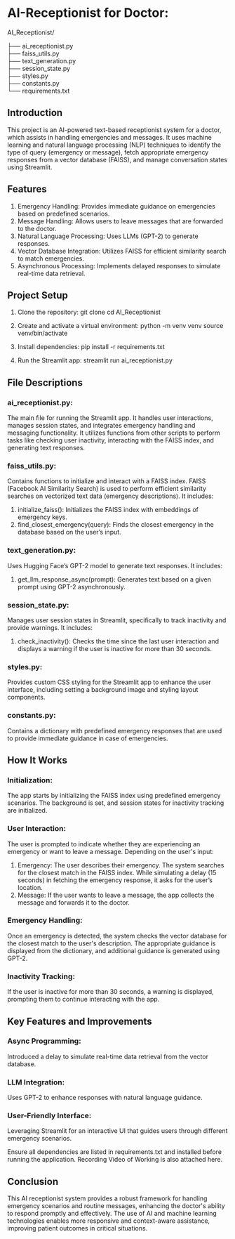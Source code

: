 # AI-Receptionist for Doctor: 
AI_Receptionist/


├── ai_receptionist.py       
├── faiss_utils.py           
├── text_generation.py     
├── session_state.py         
├── styles.py                
├── constants.py                   
└── requirements.txt

## Introduction
This project is an AI-powered text-based receptionist system for a doctor, which assists in handling emergencies and messages. It uses machine learning and natural language processing (NLP) techniques to identify the type of query (emergency or message), fetch appropriate emergency responses from a vector database (FAISS), and manage conversation states using Streamlit.

## Features
1. Emergency Handling: Provides immediate guidance on emergencies based on predefined scenarios.
2. Message Handling: Allows users to leave messages that are forwarded to the doctor.
3. Natural Language Processing: Uses LLMs (GPT-2) to generate responses.
4. Vector Database Integration: Utilizes FAISS for efficient similarity search to match emergencies.
5. Asynchronous Processing: Implements delayed responses to simulate real-time data retrieval.

## Project Setup
1. Clone the repository:
   git clone <repository-url>
   cd AI_Receptionist

2. Create and activate a virtual environment:
  python -m venv venv
  source venv/bin/activate

3. Install dependencies:
   pip install -r requirements.txt

4. Run the Streamlit app:
   streamlit run ai_receptionist.py
## File Descriptions

### ai_receptionist.py: 
The main file for running the Streamlit app. It handles user interactions, manages session states, and integrates emergency handling and messaging functionality. It utilizes functions from other scripts to perform tasks like checking user inactivity, interacting with the FAISS index, and generating text responses.

### faiss_utils.py: 
Contains functions to initialize and interact with a FAISS index. FAISS (Facebook AI Similarity Search) is used to perform efficient similarity searches on vectorized text data (emergency descriptions). It includes:
1. initialize_faiss(): Initializes the FAISS index with embeddings of emergency keys.
2. find_closest_emergency(query): Finds the closest emergency in the database based on the user’s input.

### text_generation.py: 
Uses Hugging Face’s GPT-2 model to generate text responses. It includes:
1. get_llm_response_async(prompt): Generates text based on a given prompt using GPT-2 asynchronously.

### session_state.py: 
Manages user session states in Streamlit, specifically to track inactivity and provide warnings. It includes:
1. check_inactivity(): Checks the time since the last user interaction and displays a warning if the user is inactive for more than 30 seconds.
   
### styles.py: 
Provides custom CSS styling for the Streamlit app to enhance the user interface, including setting a background image and styling layout components.

### constants.py: 
Contains a dictionary with predefined emergency responses that are used to provide immediate guidance in case of emergencies.

## How It Works
### Initialization: 
The app starts by initializing the FAISS index using predefined emergency scenarios. The background is set, and session states for inactivity tracking are initialized.

### User Interaction:
The user is prompted to indicate whether they are experiencing an emergency or want to leave a message.
Depending on the user's input:
1. Emergency: The user describes their emergency. The system searches for the closest match in the FAISS index. While simulating a delay (15 seconds) in fetching the emergency response, it asks for the user’s location.
2. Message: If the user wants to leave a message, the app collects the message and forwards it to the doctor.
   
### Emergency Handling:
Once an emergency is detected, the system checks the vector database for the closest match to the user's description.
The appropriate guidance is displayed from the dictionary, and additional guidance is generated using GPT-2.

### Inactivity Tracking: 
If the user is inactive for more than 30 seconds, a warning is displayed, prompting them to continue interacting with the app.

## Key Features and Improvements

### Async Programming:
Introduced a delay to simulate real-time data retrieval from the vector database.
### LLM Integration: 
Uses GPT-2 to enhance responses with natural language guidance.
### User-Friendly Interface: 
Leveraging Streamlit for an interactive UI that guides users through different emergency scenarios.

Ensure all dependencies are listed in requirements.txt and installed before running the application.
Recording Video of Working is also attached here.

## Conclusion
This AI receptionist system provides a robust framework for handling emergency scenarios and routine messages, enhancing the doctor's ability to respond promptly and effectively. The use of AI and machine learning technologies enables more responsive and context-aware assistance, improving patient outcomes in critical situations.








